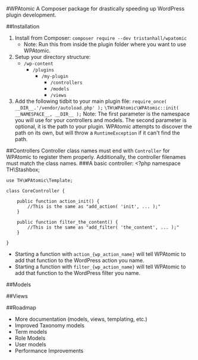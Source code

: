 #WPAtomic
A Composer package for drastically speeding up WordPress plugin development.

##Installation
 1. Install from Composer: `composer require --dev tristanhall/wpatomic`
	 - Note: Run this from inside the plugin folder where you want to use WPAtomic.
 2. Setup your directory structure:
	 - `/wp-content`
		 - `/plugins`
			 - `/my-plugin`
				 - `/controllers`
				 - `/models`
				 - `/views`
 3. Add the following tidbit to your main plugin file:
    `require_once( __DIR__.'/vendor/autoload.php' );`
    `\TH\WPAtomic\WPAtomic::init( __NAMESPACE__, __DIR__ );`
    Note: The first parameter is the namespace you will use for your controllers and models. The second parameter is optional, it is the path to your plugin. WPAtomic attempts to discover the path on its own, but will throw a `RuntimeException` if it can't find the path.

##Controllers
Controller class names must end with `Controller` for WPAtomic to register them properly. Additionally, the controller filenames must match the class names.
###A basic controller:
    <?php
    namespace TH\Stashbox;
    
    use TH\WPAtomic\Template;
    
    class CoreController {
    
	    public function action_init() {
			//This is the same as "add_action( 'init', ... );"
		}
		
		public function filter_the_content() {
			//This is the same as "add_filter( 'the_content', ... );"
		}
    
    }

 - Starting a function with `action_{wp_action_name}` will tell WPAtomic to add that function to the WordPress action you name.
 - Starting a function with `filter_{wp_action_name}` will tell WPAtomic to add that function to the WordPress filter you name.

##Models

##Views

##Roadmap
 - More documentation (models, views, templating, etc.)
 - Improved Taxonomy models
 - Term models
 - Role Models
 - User models
 - Performance Improvements